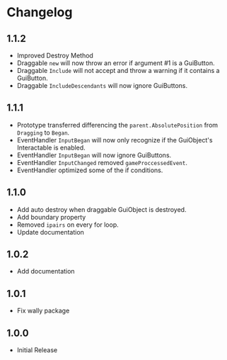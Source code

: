 # Changelog

## 1.1.2

- Improved Destroy Method
- Draggable `new` will now throw an error if argument #1 is a GuiButton.
- Draggable `Include` will not accept and throw a warning if it contains a GuiButton.
- Draggable `IncludeDescendants` will now ignore GuiButtons.

## 1.1.1

- Prototype transferred differencing the `parent.AbsolutePosition` from `Dragging` to `Began`.
- EventHandler `InputBegan` will now only recognize if the GuiObject's Interactable is enabled.
- EventHandler `InputBegan` will now ignore GuiButtons.
- EventHandler `InputChanged` removed `gameProccessedEvent`.
- EventHandler optimized some of the if conditions.

## 1.1.0

- Add auto destroy when draggable GuiObject is destroyed.
- Add boundary property
- Removed `ipairs` on every for loop.
- Update documentation

## 1.0.2

- Add documentation

## 1.0.1

- Fix wally package

## 1.0.0

- Initial Release
